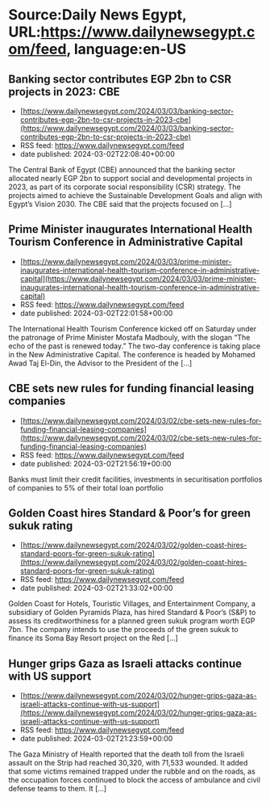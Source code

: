 # Source:Daily News Egypt, URL:https://www.dailynewsegypt.com/feed, language:en-US

## Banking sector contributes EGP 2bn to CSR projects in 2023: CBE
 - [https://www.dailynewsegypt.com/2024/03/03/banking-sector-contributes-egp-2bn-to-csr-projects-in-2023-cbe](https://www.dailynewsegypt.com/2024/03/03/banking-sector-contributes-egp-2bn-to-csr-projects-in-2023-cbe)
 - RSS feed: https://www.dailynewsegypt.com/feed
 - date published: 2024-03-02T22:08:40+00:00

The Central Bank of Egypt (CBE) announced that the banking sector allocated nearly EGP 2bn to support social and developmental projects in 2023, as part of its corporate social responsibility (CSR) strategy. The projects aimed to achieve the Sustainable Development Goals and align with Egypt’s Vision 2030. The CBE said that the projects focused on [&#8230;]

## Prime Minister inaugurates International Health Tourism Conference in Administrative Capital
 - [https://www.dailynewsegypt.com/2024/03/03/prime-minister-inaugurates-international-health-tourism-conference-in-administrative-capital](https://www.dailynewsegypt.com/2024/03/03/prime-minister-inaugurates-international-health-tourism-conference-in-administrative-capital)
 - RSS feed: https://www.dailynewsegypt.com/feed
 - date published: 2024-03-02T22:01:58+00:00

The International Health Tourism Conference kicked off on Saturday under the patronage of Prime Minister Mostafa Madbouly, with the slogan “The echo of the past is renewed today.” The two-day conference is taking place in the New Administrative Capital. The conference is headed by Mohamed Awad Taj El-Din, the Advisor to the President of the [&#8230;]

## CBE sets new rules for funding financial leasing companies
 - [https://www.dailynewsegypt.com/2024/03/02/cbe-sets-new-rules-for-funding-financial-leasing-companies](https://www.dailynewsegypt.com/2024/03/02/cbe-sets-new-rules-for-funding-financial-leasing-companies)
 - RSS feed: https://www.dailynewsegypt.com/feed
 - date published: 2024-03-02T21:56:19+00:00

Banks must limit their credit facilities, investments in securitisation portfolios of companies to 5% of their total loan portfolio

## Golden Coast hires Standard & Poor’s for green sukuk rating
 - [https://www.dailynewsegypt.com/2024/03/02/golden-coast-hires-standard-poors-for-green-sukuk-rating](https://www.dailynewsegypt.com/2024/03/02/golden-coast-hires-standard-poors-for-green-sukuk-rating)
 - RSS feed: https://www.dailynewsegypt.com/feed
 - date published: 2024-03-02T21:33:02+00:00

Golden Coast for Hotels, Touristic Villages, and Entertainment Company, a subsidiary of Golden Pyramids Plaza, has hired Standard &#38; Poor’s (S&#38;P) to assess its creditworthiness for a planned green sukuk program worth EGP 7bn. The company intends to use the proceeds of the green sukuk to finance its Soma Bay Resort project on the Red [&#8230;]

## Hunger grips Gaza as Israeli attacks continue with US support
 - [https://www.dailynewsegypt.com/2024/03/02/hunger-grips-gaza-as-israeli-attacks-continue-with-us-support](https://www.dailynewsegypt.com/2024/03/02/hunger-grips-gaza-as-israeli-attacks-continue-with-us-support)
 - RSS feed: https://www.dailynewsegypt.com/feed
 - date published: 2024-03-02T21:23:59+00:00

The Gaza Ministry of Health reported that the death toll from the Israeli assault on the Strip had reached 30,320, with 71,533 wounded. It added that some victims remained trapped under the rubble and on the roads, as the occupation forces continued to block the access of ambulance and civil defense teams to them. It [&#8230;]

